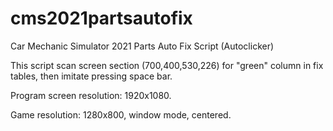# cms2021partsautofix
Car Mechanic Simulator 2021 Parts Auto Fix Script (Autoclicker)

This script scan screen section (700,400,530,226) for "green" column in fix tables, then imitate pressing space bar.

Program screen resolution: 1920x1080.

Game resolution: 1280x800, window mode, centered.
